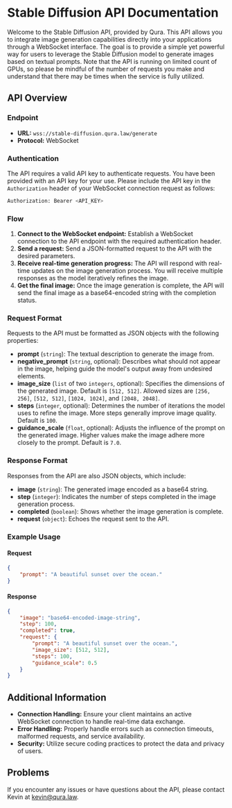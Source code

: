 # Stable Diffusion API Documentation

Welcome to the Stable Diffusion API, provided by Qura. This API allows you to integrate image generation capabilities directly into your applications through a WebSocket interface. The goal is to provide a simple yet powerful way for users to leverage the Stable Diffusion model to generate images based on textual prompts. Note that the API is running on limited count of GPUs, so please be mindful of the number of requests you make and understand that there may be times when the service is fully utilized.

## API Overview

### Endpoint
- **URL:** `wss://stable-diffusion.qura.law/generate`
- **Protocol:** WebSocket

### Authentication

The API requires a valid API key to authenticate requests. You have been provided with an API key for your use. Please include the API key in the `Authorization` header of your WebSocket connection request as follows:

```bash
Authorization: Bearer <API_KEY>
```

### Flow

1. **Connect to the WebSocket endpoint:** Establish a WebSocket connection to the API endpoint with the required authentication header.
2. **Send a request:** Send a JSON-formatted request to the API with the desired parameters.
3. **Receive real-time generation progress:** The API will respond with real-time updates on the image generation process. You will receive multiple responses as the model iteratively refines the image.
4. **Get the final image:** Once the image generation is complete, the API will send the final image as a base64-encoded string with the completion status.

### Request Format
Requests to the API must be formatted as JSON objects with the following properties:

- **prompt** (`string`): The textual description to generate the image from.
- **negative_prompt** (`string`, optional): Describes what should not appear in the image, helping guide the model's output away from undesired elements.
- **image_size** (`list` of two `integers`, optional): Specifies the dimensions of the generated image. Default is `[512, 512]`. Allowed sizes are `[256, 256]`, `[512, 512]`, `[1024, 1024]`, and `[2048, 2048]`.
- **steps** (`integer`, optional): Determines the number of iterations the model uses to refine the image. More steps generally improve image quality. Default is `100`.
- **guidance_scale** (`float`, optional): Adjusts the influence of the prompt on the generated image. Higher values make the image adhere more closely to the prompt. Default is `7.0`.

### Response Format
Responses from the API are also JSON objects, which include:

- **image** (`string`): The generated image encoded as a base64 string.
- **step** (`integer`): Indicates the number of steps completed in the image generation process.
- **completed** (`boolean`): Shows whether the image generation is complete.
- **request** (`object`): Echoes the request sent to the API.

### Example Usage

#### Request
```json
{
    "prompt": "A beautiful sunset over the ocean."
}
```

#### Response
```json
{
    "image": "base64-encoded-image-string",
    "step": 100,
    "completed": true,
    "request": {
        "prompt": "A beautiful sunset over the ocean.",
        "image_size": [512, 512],
        "steps": 100,
        "guidance_scale": 0.5
    }
}
```

## Additional Information
- **Connection Handling:** Ensure your client maintains an active WebSocket connection to handle real-time data exchange.
- **Error Handling:** Properly handle errors such as connection timeouts, malformed requests, and service availability.
- **Security:** Utilize secure coding practices to protect the data and privacy of users.


## Problems

If you encounter any issues or have questions about the API, please contact Kevin at kevin@qura.law.
